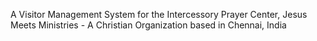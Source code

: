 A Visitor Management System for the Intercessory Prayer Center, Jesus Meets Ministries - A Christian Organization based in Chennai, India
